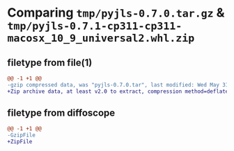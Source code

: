 # Comparing `tmp/pyjls-0.7.0.tar.gz` & `tmp/pyjls-0.7.1-cp311-cp311-macosx_10_9_universal2.whl.zip`

## filetype from file(1)

```diff
@@ -1 +1 @@
-gzip compressed data, was "pyjls-0.7.0.tar", last modified: Wed May 31 12:16:00 2023, max compression
+Zip archive data, at least v2.0 to extract, compression method=deflate
```

## filetype from diffoscope

```diff
@@ -1 +1 @@
-GzipFile
+ZipFile
```

